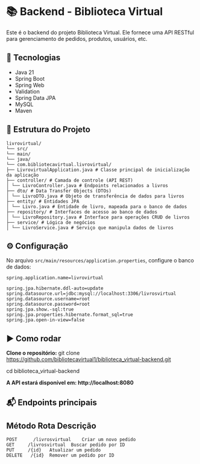 # 📚 **Backend - Biblioteca Virtual**

Este é o backend do projeto Biblioteca Virtual. Ele fornece uma API RESTful para gerenciamento de pedidos, produtos, usuários, etc.

## 🚀 Tecnologias

- Java 21
- Spring Boot
- Spring Web
- Validation
- Spring Data JPA
- MySQL
- Maven

## 📁 Estrutura do Projeto

```
livrovirtual/ 
└── src/ 
└── main/ 
└── java/ 
└── com.bibliotecavirtual.livrovirtual/ 
├── LivrovirtualApplication.java # Classe principal de inicialização da aplicação 
├── controller/ # Camada de controle (API REST) 
│ └── LivroController.java # Endpoints relacionados a livros 
├── dto/ # Data Transfer Objects (DTOs) 
│ └── LivroDTO.java # Objeto de transferência de dados para livros 
├── entity/ # Entidades JPA 
│ └── Livro.java # Entidade de livro, mapeada para o banco de dados 
├── repository/ # Interfaces de acesso ao banco de dados 
│ └── LivroRepository.java # Interface para operações CRUD de livros 
├── service/ # Lógica de negócios 
│ └── LivroService.java # Serviço que manipula dados de livros
```
## ⚙️ Configuração

No arquivo `src/main/resources/application.properties`, configure o banco de dados:

```properties
spring.application.name=livrovirtual

spring.jpa.hibernate.ddl-auto=update
spring.datasource.url=jdbc:mysql://localhost:3306/livrosvirtual
spring.datasource.username=root
spring.datasource.password=root
spring.jpa.show.-sql:true
spring.jpa.properties.hibernate.format_sql=true
spring.jpa.open-in-view=false
```

## ▶️ **Como rodar**
**Clone o repositório:**
git clone https://github.com/bibliotecavirtual1/biblioteca_virtual-backend.git

cd biblioteca_virtual-backend


**A API estará disponível em: http://localhost:8080**

## 📬 **Endpoints principais**


## **Método	Rota	Descrição**

```
POST	  /livrosvirtual	Criar um novo pedido
GET	    /livrosvirtual	Buscar pedido por ID
PUT	    /{id}	Atualizar um pedido
DELETE	 /{id}	Remover um pedido por ID
```
